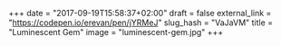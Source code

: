 +++
date = "2017-09-19T15:58:37+02:00" 
draft = false
external_link = "https://codepen.io/erevan/pen/jYRMeJ"
slug_hash = "VaJaVM"
title = "Luminescent Gem"
image = "luminescent-gem.jpg"
+++